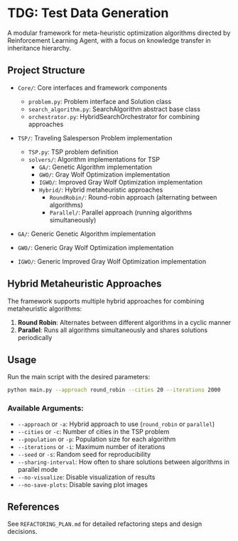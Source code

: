 # TDG: Test Data Generation

A modular framework for meta-heuristic optimization algorithms directed by Reinforcement Learning Agent, with a focus on knowledge transfer in inheritance hierarchy.

## Project Structure

- `Core/`: Core interfaces and framework components
  - `problem.py`: Problem interface and Solution class
  - `search_algorithm.py`: SearchAlgorithm abstract base class
  - `orchestrator.py`: HybridSearchOrchestrator for combining approaches

- `TSP/`: Traveling Salesperson Problem implementation
  - `TSP.py`: TSP problem definition
  - `solvers/`: Algorithm implementations for TSP
    - `GA/`: Genetic Algorithm implementation
    - `GWO/`: Gray Wolf Optimization implementation
    - `IGWO/`: Improved Gray Wolf Optimization implementation
    - `Hybrid/`: Hybrid metaheuristic approaches
      - `RoundRobin/`: Round-robin approach (alternating between algorithms)
      - `Parallel/`: Parallel approach (running algorithms simultaneously)

- `GA/`: Generic Genetic Algorithm implementation
- `GWO/`: Generic Gray Wolf Optimization implementation
- `IGWO/`: Generic Improved Gray Wolf Optimization implementation

## Hybrid Metaheuristic Approaches

The framework supports multiple hybrid approaches for combining metaheuristic algorithms:

1. **Round Robin**: Alternates between different algorithms in a cyclic manner
2. **Parallel**: Runs all algorithms simultaneously and shares solutions periodically

## Usage

Run the main script with the desired parameters:

```bash
python main.py --approach round_robin --cities 20 --iterations 2000
```

### Available Arguments:

- `--approach` or `-a`: Hybrid approach to use (`round_robin` or `parallel`)
- `--cities` or `-c`: Number of cities in the TSP problem
- `--population` or `-p`: Population size for each algorithm
- `--iterations` or `-i`: Maximum number of iterations
- `--seed` or `-s`: Random seed for reproducibility
- `--sharing-interval`: How often to share solutions between algorithms in parallel mode
- `--no-visualize`: Disable visualization of results
- `--no-save-plots`: Disable saving plot images

## References

See `REFACTORING_PLAN.md` for detailed refactoring steps and design decisions.
